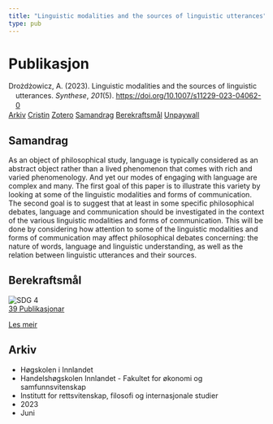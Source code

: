```yaml
---
title: "Linguistic modalities and the sources of linguistic utterances"
type: pub
---
```

<h1>Publikasjon</h1>
<article id="csl-bib-container-GHPV3DM3" class="csl-bib-container">
  <div class="csl-bib-body" style="line-height: 1.35; padding-left: 1em; text-indent:-1em;">
  <div class="csl-entry">Dro&#x17C;d&#x17C;owicz, A. (2023). Linguistic modalities and the sources of linguistic utterances. <i>Synthese</i>, <i>201</i>(5). <a href="https://doi.org/10.1007/s11229-023-04062-0">https://doi.org/10.1007/s11229-023-04062-0</a></div>
</div>
  <div class="csl-bib-buttons">
    <a href="#taxonomy-article-GHPV3DM3" class="csl-bib-button">Arkiv</a>
    <a href="https://app.cristin.no/results/show.jsf?id=2151282" alt="Cristin URL" class="csl-bib-button">Cristin</a>
    <a href="http://zotero.org/groups/5022929/items/GHPV3DM3" alt="Zotero URL" class="csl-bib-button">Zotero</a>
    <a href="#abstract-article-GHPV3DM3" class="csl-bib-button">Samandrag</a>
    <a href="#sdg-article-GHPV3DM3" class="csl-bib-button">Berekraftsmål</a>
    <a href="https://link.springer.com/content/pdf/10.1007/s11229-023-04062-0.pdf" class="csl-bib-button">Unpaywall</a>
  </div>
  <div id="csl-bib-meta-container-GHPV3DM3"></div>
</article>
<div id="csl-bib-meta-GHPV3DM3" class="csl-bib-meta">
  <article id="abstract-article-GHPV3DM3" class="abstract-article">
    <h1>Samandrag</h1>
    As an object of philosophical study, language is typically considered as an abstract object rather than a lived phenomenon that comes with rich and varied phenomenology. And yet our modes of engaging with language are complex and many. The first goal of this paper is to illustrate this variety by looking at some of the linguistic modalities and forms of communication. The second goal is to suggest that at least in some specific philosophical debates, language and communication should be investigated in the context of the various linguistic modalities and forms of communication. This will be done by considering how attention to some of the linguistic modalities and forms of communication may affect philosophical debates concerning: the nature of words, language and linguistic understanding, as well as the relation between linguistic utterances and their sources.
  </article>
  <article id="sdg-article-GHPV3DM3" class="sdg-article">
    <h1>Berekraftsmål</h1>
    <div class="sdg-container"><div id="sdg4" class="sdg">
<img src="{{< params subfolder >}}images/sdg/sdg04_no.png" class="image" alt="SDG 4">
<div class="sdg-overlay">
<a href="{{< params subfolder >}}no/archive/?sdg=4#archive" class="sdg-publication-count"><span>39</span> Publikasjonar</a>
<p><a href="https://www.fn.no/om-fn/fns-baerekraftsmaal/god-utdanning?lang=nno-NO" class="sdg-read-more">Les meir</a></p>
</div>
</div></div>
  </article>
  <article id="taxonomy-article-GHPV3DM3" class="taxonomy-article">
    <h1>Arkiv</h1>
    <ul>
      <li>Høgskolen i Innlandet</li>
      <li>Handelshøgskolen Innlandet - Fakultet for økonomi og samfunnsvitenskap</li>
      <li>Institutt for rettsvitenskap, filosofi og internasjonale studier</li>
      <li>2023</li>
      <li>Juni</li>
    </ul>
  </article>
</div>
